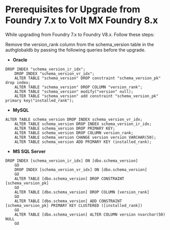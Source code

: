                           


Prerequisites for Upgrade from Foundry 7.x to Volt MX Foundry 8.x
==================================================================

While upgrading from Foundry 7.x to Foundry V8.x. Follow these steps:

Remove the version\_rank column from the schema\_version table in the authglobaldb by passing the following queries before the upgrade.

*   **Oracle**
    
```
DROP INDEX "schema_version_ir_idx";
    DROP INDEX "schema_version_vr_idx";
    ALTER TABLE "schema_version" DROP constraint "schema_version_pk" drop index;
    ALTER TABLE "schema_version" DROP COLUMN "version_rank";
    ALTER TABLE "schema_version" modify("version" null);
    ALTER TABLE "schema_version" add constraint "schema_version_pk" primary key("installed_rank");
```
*   **MySQL**
    
```
ALTER TABLE schema_version DROP INDEX schema_version_vr_idx;
    ALTER TABLE schema_version DROP INDEX schema_version_ir_idx;
    ALTER TABLE schema_version DROP PRIMARY KEY;
    ALTER TABLE schema_version DROP COLUMN version_rank;
    ALTER TABLE schema_version CHANGE version version VARCHAR(50);
    ALTER TABLE schema_version ADD PRIMARY KEY (installed_rank);		
```
*   **MS SQL Server**
    
```
DROP INDEX [schema_version_ir_idx] ON [dbo.schema_version]
    GO
    DROP INDEX [schema_version_vr_idx] ON [dbo.schema_version]
    GO
    ALTER TABLE [dbo.schema_version] DROP CONSTRAINT [schema_version_pk]
    GO
    ALTER TABLE [dbo.schema_version] DROP COLUMN [version_rank]
    GO
    ALTER TABLE [dbo.schema_version] ADD CONSTRAINT [schema_version_pk] PRIMARY KEY CLUSTERED ([installed_rank])
    GO
    ALTER TABLE [dbo.schema_version] ALTER COLUMN version nvarchar(50) NULL
    GO
```
